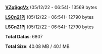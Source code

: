 [**VZqSgqVx**](/data/VZqSgqVx.txt) (05/12/22 - 06:54)- 13569 bytes

[**LSCn21Pj**](/data/LSCn21Pj.txt) (05/12/22 - 06:54)- 12790 bytes

[**LSCn21Pj**](/data/LSCn21Pj.txt) (05/12/22 - 06:54)- 12790 bytes

**Total Datas**: 6807

**Total Size**: 40.08 MB / 40.1 MB